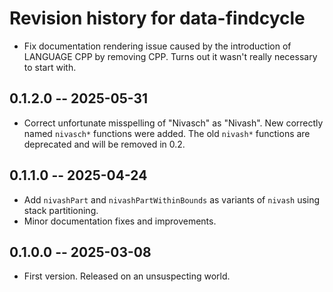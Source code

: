 # Revision history for data-findcycle

* Fix documentation rendering issue caused by the introduction of LANGUAGE CPP
  by removing CPP. Turns out it wasn't really necessary to start with.

## 0.1.2.0 -- 2025-05-31

* Correct unfortunate misspelling of "Nivasch" as "Nivash".
  New correctly named `nivasch*` functions were added. The old `nivash*` functions
  are deprecated and will be removed in 0.2.

## 0.1.1.0 -- 2025-04-24

* Add `nivashPart` and `nivashPartWithinBounds` as variants of `nivash` using
  stack partitioning.
* Minor documentation fixes and improvements.

## 0.1.0.0 -- 2025-03-08

* First version. Released on an unsuspecting world.
